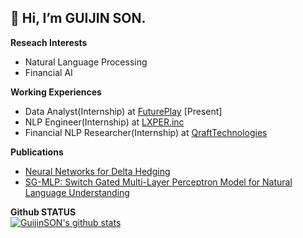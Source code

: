 __👋 Hi, I’m GUIJIN SON.__   
---   
__Reseach Interests__
- Natural Language Processing
- Financial AI

__Working Experiences__ 
- Data Analyst(Internship) at [FuturePlay](https://futureplay.co) \[Present]
- NLP Engineer(Internship) at [LXPER.inc](https://www.lxper.com)
- Financial NLP Researcher(Internship) at [QraftTechnologies](https://www.qraftec.com)

__Publications__
- [Neural Networks for Delta Hedging](https://arxiv.org/abs/2112.10084)
- [SG-MLP: Switch Gated Multi-Layer Perceptron Model for Natural Language Understanding](https://doi.org/10.3745/PKIPS.y2021m11a.1116)

__Github STATUS__  
[![GuijinSON's github stats](https://github-readme-stats.vercel.app/api?username=guijinSON&show_icons=true&hide_border=true)](https://github.com/guijinSON)
